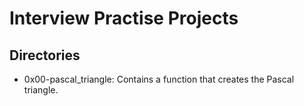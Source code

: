 # Interview Practise Projects
## Directories
- 0x00-pascal_triangle: Contains a function that creates the Pascal triangle.
